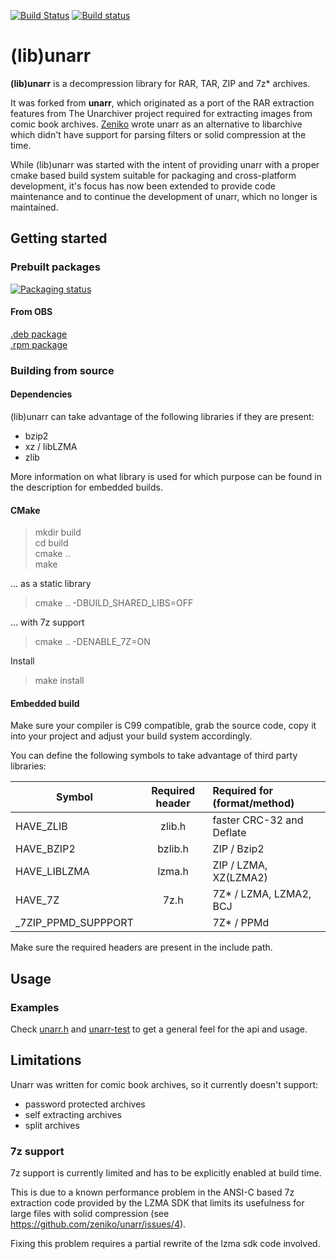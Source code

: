 [![Build Status](https://travis-ci.org/selmf/unarr.svg?branch=master)](https://travis-ci.org/selmf/unarr)
[![Build status](https://ci.appveyor.com/api/projects/status/m0jragl23k02r83b?svg=true)](https://ci.appveyor.com/project/selmf/unarr)

# (lib)unarr

**(lib)unarr** is a decompression library for RAR, TAR, ZIP and 7z* archives.

It was forked from **unarr**, which originated as a port of the RAR extraction
features from The Unarchiver project required for extracting images from comic
book archives. [Zeniko](https://github.com/zeniko/) wrote unarr as an
alternative to libarchive which didn't have support for parsing filters or
solid compression at the time.

While (lib)unarr was started with the intent of providing unarr with a proper
cmake based build system suitable for packaging and cross-platform development,
it's focus has now been extended to provide code maintenance and to continue the
development of unarr, which no longer is maintained.

## Getting started

### Prebuilt packages
[![Packaging status](https://repology.org/badge/vertical-allrepos/unarr.svg)](https://repology.org/metapackage/unarr)

#### From OBS
[.deb package](https://software.opensuse.org//download.html?project=home%3Aselmf&package=libunarr)  
[.rpm package](https://software.opensuse.org//download.html?project=home%3Aselmf%3Ayacreader-rpm&package=libunarr)  

### Building from source

#### Dependencies

(lib)unarr can take advantage of the following libraries if they are present:

* bzip2
* xz / libLZMA
* zlib

More information on what library is used for which purpose can be found in the
description for embedded builds.

#### CMake

>mkdir build  
>cd build  
>cmake ..  
>make

... as a static library

>cmake .. -DBUILD_SHARED_LIBS=OFF

... with 7z support

>cmake .. -DENABLE_7Z=ON

Install

>make install  

#### Embedded build

Make sure your compiler is C99 compatible, grab the source code, copy it into your project and adjust your build system accordingly.

You can define the following symbols to take advantage of third party libraries:

| Symbol            | Required header | Required for (format/method)|
|-------------------|:---------------:|:----------------------------|
|HAVE_ZLIB          |     zlib.h      |  faster CRC-32 and Deflate  |
|HAVE_BZIP2         |     bzlib.h     |    ZIP / Bzip2              |
|HAVE_LIBLZMA       |     lzma.h      |    ZIP / LZMA, XZ(LZMA2)    |
|HAVE_7Z            |     7z.h        |    7Z* / LZMA, LZMA2, BCJ   |
|_7ZIP_PPMD_SUPPPORT |                 |    7Z* / PPMd               |

Make sure the required headers are present in the include path.

## Usage

### Examples

Check [unarr.h](unarr.h) and [unarr-test](test/main.c) to get a general feel
for the api and usage.

## Limitations

Unarr was written for comic book archives, so it currently doesn't support:

* password protected archives
* self extracting archives
* split archives

### 7z support

7z support is currently limited and has to be explicitly enabled at build time.

This is due to a known performance problem in the ANSI-C based 7z extraction code
provided by the LZMA SDK that limits its usefulness for large files with solid
compression (see https://github.com/zeniko/unarr/issues/4).

Fixing this problem requires a partial rewrite of the lzma sdk code involved.
